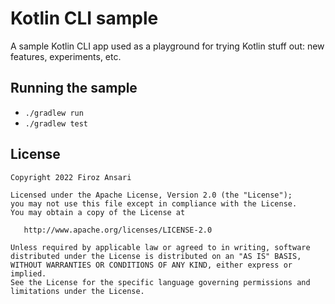 # Kotlin CLI sample

A sample Kotlin CLI app used as a playground for trying Kotlin stuff out: new features, experiments, etc.

## Running the sample

- `./gradlew run`
- `./gradlew test`

## License

    Copyright 2022 Firoz Ansari

    Licensed under the Apache License, Version 2.0 (the "License");
    you may not use this file except in compliance with the License.
    You may obtain a copy of the License at

       http://www.apache.org/licenses/LICENSE-2.0

    Unless required by applicable law or agreed to in writing, software
    distributed under the License is distributed on an "AS IS" BASIS,
    WITHOUT WARRANTIES OR CONDITIONS OF ANY KIND, either express or implied.
    See the License for the specific language governing permissions and
    limitations under the License.
